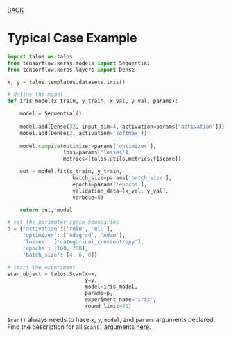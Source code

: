 [BACK](Examples_Typical.md)

# Typical Case Example

```python
import talos as talos
from tensorflow.keras.models import Sequential
from tensorflow.keras.layers import Dense

x, y = talos.templates.datasets.iris()

# define the model
def iris_model(x_train, y_train, x_val, y_val, params):

    model = Sequential()
    
    model.add(Dense(32, input_dim=4, activation=params['activation']))
    model.add(Dense(3, activation='softmax'))
    
    model.compile(optimizer=params['optimizer'],
                  loss=params['losses'],
                  metrics=[talos.utils.metrics.f1score])

    out = model.fit(x_train, y_train,
                     batch_size=params['batch_size'],
                     epochs=params['epochs'],
                     validation_data=[x_val, y_val],
                     verbose=0)

    return out, model

# set the parameter space boundaries
p = {'activation':['relu', 'elu'],
     'optimizer': ['Adagrad', 'Adam'],
     'losses': ['categorical_crossentropy'],
     'epochs': [100, 200],
     'batch_size': [4, 6, 8]}

# start the experiment
scan_object = talos.Scan(x=x, 
                         y=y, 
                         model=iris_model,
                         params=p,
                         experiment_name='iris',
                         round_limit=20)
```

`Scan()` always needs to have `x`, `y`, `model`, and `params` arguments declared. Find the description for all `Scan()` arguments [here](Scan.md#scan-arguments).
